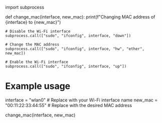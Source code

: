 import subprocess

def change_mac(interface, new_mac):
    print(f"Changing MAC address of {interface} to {new_mac}")

    # Disable the Wi-Fi interface
    subprocess.call(["sudo", "ifconfig", interface, "down"])

    # Change the MAC address
    subprocess.call(["sudo", "ifconfig", interface, "hw", "ether", new_mac])

    # Enable the Wi-Fi interface
    subprocess.call(["sudo", "ifconfig", interface, "up"])

# Example usage
interface = "wlan0"  # Replace with your Wi-Fi interface name
new_mac = "00:11:22:33:44:55"  # Replace with the desired MAC address

change_mac(interface, new_mac)
